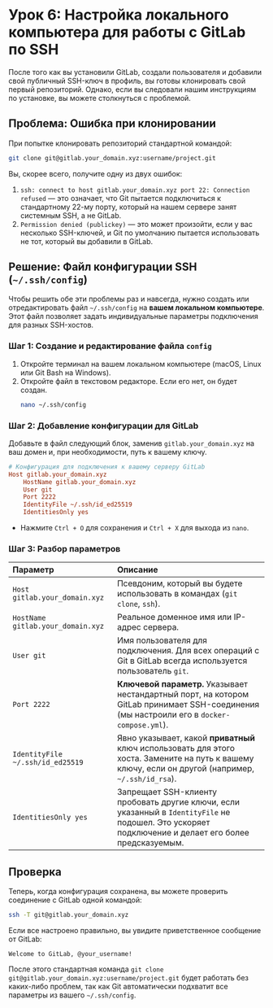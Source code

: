 # Урок 6: Настройка локального компьютера для работы с GitLab по SSH

После того как вы установили GitLab, создали пользователя и добавили свой публичный SSH-ключ в профиль, вы готовы клонировать свой первый репозиторий. Однако, если вы следовали нашим инструкциям по установке, вы можете столкнуться с проблемой.

## Проблема: Ошибка при клонировании

При попытке клонировать репозиторий стандартной командой:
```bash
git clone git@gitlab.your_domain.xyz:username/project.git
```

Вы, скорее всего, получите одну из двух ошибок:
1.  `ssh: connect to host gitlab.your_domain.xyz port 22: Connection refused` — это означает, что Git пытается подключиться к стандартному 22-му порту, который на нашем сервере занят системным SSH, а не GitLab.
2.  `Permission denied (publickey)` — это может произойти, если у вас несколько SSH-ключей, и Git по умолчанию пытается использовать не тот, который вы добавили в GitLab.

## Решение: Файл конфигурации SSH (`~/.ssh/config`)

Чтобы решить обе эти проблемы раз и навсегда, нужно создать или отредактировать файл `~/.ssh/config` на **вашем локальном компьютере**. Этот файл позволяет задать индивидуальные параметры подключения для разных SSH-хостов.

### Шаг 1: Создание и редактирование файла `config`

1.  Откройте терминал на вашем локальном компьютере (macOS, Linux или Git Bash на Windows).
2.  Откройте файл в текстовом редакторе. Если его нет, он будет создан.
    ```bash
    nano ~/.ssh/config
    ```

### Шаг 2: Добавление конфигурации для GitLab

Добавьте в файл следующий блок, заменив `gitlab.your_domain.xyz` на ваш домен и, при необходимости, путь к вашему ключу.

```ini
# Конфигурация для подключения к вашему серверу GitLab
Host gitlab.your_domain.xyz
    HostName gitlab.your_domain.xyz
    User git
    Port 2222
    IdentityFile ~/.ssh/id_ed25519
    IdentitiesOnly yes
```

*   Нажмите `Ctrl + O` для сохранения и `Ctrl + X` для выхода из `nano`.

### Шаг 3: Разбор параметров

| Параметр | Описание |
| :--- | :--- |
| `Host gitlab.your_domain.xyz` | Псевдоним, который вы будете использовать в командах (`git clone`, `ssh`). |
| `HostName gitlab.your_domain.xyz` | Реальное доменное имя или IP-адрес сервера. |
| `User git` | Имя пользователя для подключения. Для всех операций с Git в GitLab всегда используется пользователь `git`. |
| `Port 2222` | **Ключевой параметр.** Указывает нестандартный порт, на котором GitLab принимает SSH-соединения (мы настроили его в `docker-compose.yml`). |
| `IdentityFile ~/.ssh/id_ed25519` | Явно указывает, какой **приватный** ключ использовать для этого хоста. Замените на путь к вашему ключу, если он другой (например, `~/.ssh/id_rsa`). |
| `IdentitiesOnly yes` | Запрещает SSH-клиенту пробовать другие ключи, если указанный в `IdentityFile` не подошел. Это ускоряет подключение и делает его более предсказуемым. |

## Проверка

Теперь, когда конфигурация сохранена, вы можете проверить соединение с GitLab одной командой:

```bash
ssh -T git@gitlab.your_domain.xyz
```

Если все настроено правильно, вы увидите приветственное сообщение от GitLab:

```
Welcome to GitLab, @your_username!
```

После этого стандартная команда `git clone git@gitlab.your_domain.xyz:username/project.git` будет работать без каких-либо проблем, так как Git автоматически подхватит все параметры из вашего `~/.ssh/config`.
